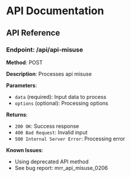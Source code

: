 # API Documentation

## API Reference

### Endpoint: /api/api-misuse

**Method**: POST

**Description**: Processes api misuse

**Parameters**:
- `data` (required): Input data to process
- `options` (optional): Processing options

**Returns**:
- `200 OK`: Success response
- `400 Bad Request`: Invalid input
- `500 Internal Server Error`: Processing error

**Known Issues**:
- Using deprecated API method
- See bug report: mrr_api_misuse_0206
